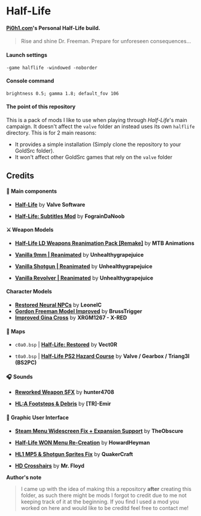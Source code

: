 # Half-Life
#### [Pi0h1.com](https://pi0h1.com/ "Pi0h1.com")'s Personal Half-Life build.
>Rise and shine Dr. Freeman. Prepare for unforeseen consequences...
#### Launch settings
`-game halflife -windowed -noborder`

#### Console command
`brightness 0.5; gamma 1.8; default_fov 106`

#### The point of this repository
This is a pack of mods I like to use when playing through *Half-Life*'s main campaign.
It doesn't affect the `valve` folder an instead uses its own `halflife` directory. This is for 2 main reasons:
- It provides a simple installation (Simply clone the repository to your GoldSrc folder).
- It won't affect other GoldSrc games that rely on the `valve` folder

## Credits

#### 💎 Main components
- [**Half-Life**](https://store.steampowered.com/app/70/HalfLife/ "Half-Life") by **Valve Software**

- [**Half-Life: Subtitles Mod**](https://www.moddb.com/mods/half-life-subtitles-mod "Half-Life: Subtitles Mod") by **FograinDaNoob**

#### ⚔ Weapon Models
- [**Half-Life LD Weapons Reanimation Pack [Remake]**](https://gamebanana.com/mods/179921 "Half-Life LD Weapons Reanimation Pack [Remake]") by **MTB Animations**

- [**Vanilla 9mm | Reanimated**](https://gamebanana.com/mods/180230 "Vanilla 9mm | Reanimated") by **Unhealthygrapejuice**

- [**Vanilla Shotgun | Reanimated**](https://gamebanana.com/mods/180357 "Vanilla Shotgun | Reanimated") by **Unhealthygrapejuice**

- [**Vanilla Revolver | Reanimated**](https://gamebanana.com/mods/180297 "Vanilla Revolver | Reanimated") by **Unhealthygrapejuice**

#### Character Models
- [**Restored Neural NPCs**](https://gamebanana.com/mods/179864 "Restored Neural NPCs") by **LeonelC**
- [**Gordon Freeman Model Improved**](https://gamebanana.com/mods/179590 "Gordon Freeman Model Improved") by **BrussTrigger**
- [**Improved Gina Cross**](https://gamebanana.com/mods/179787 "Improved Gina Cross") by **XRGM1267 - X-RED**

#### 🏡 Maps
- `c0a0.bsp` | [**Half-Life: Restored**](https://store.steampowered.com/app/1283930/HalfLife_Restored/ "Half-Life: Restored") by **Vect0R**

- `t0a0.bsp` | [**Half-Life PS2 Hazard Course**](https://www.moddb.com/games/half-life/addons/half-life-ps2-hazard-course-intro "Half-Life PS2 Hazard Course") by **Valve / Gearbox / Triang3l (BS2PC)**

#### 🎧 Sounds
- [**Reworked Weapon SFX**](https://gamebanana.com/sounds/46896 "Reworked Weapon SFX") by **hunter4708**

- [**HL:A Footsteps & Debris**](https://gamebanana.com/sounds/47108 "HL:A Footsteps & Debris") by **[TR]-Emir**

#### 🎨 Graphic User Interface
- [**Steam Menu Widescreen Fix + Expansion Support**](https://gamebanana.com/mods/24731 "**Steam Menu Widescreen Fix + Expansion Support**") by **TheObscure**

- [**Half-Life WON Menu Re-Creation**](https://gamebanana.com/mods/24540 "**Half-Life WON Menu Re-Creation**") by **HowardHeyman**

- [**HL1 MP5 & Shotgun Sprites Fix**](https://gamebanana.com/mods/24745 "**HL1 MP5 & Shotgun Sprites Fix**") by **QuakerCraft**

- [**HD Crosshairs**](https://gamebanana.com/mods/24528 "**HD Crosshairs**") by **Mr. Floyd**

**Author's note**
> I came up with the idea of making this a repository **after** creating this folder, as such there might be mods I forgot to credit due to me not keeping track of it at the beginning.
If you find I used a mod you worked on here and would like to be creditd feel free to contact me!
